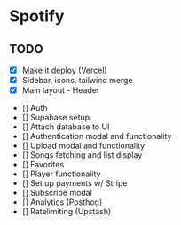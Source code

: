 # Spotify

## TODO

- [x] Make it deploy (Vercel)
- [x] Sidebar, icons, tailwind merge
- [x] Main layout - Header
- [] Auth
- [] Supabase setup
- [] Attach database to UI
- [] Authentication modal and functionality
- [] Upload modal and functionality
- [] Songs fetching and list display
- [] Favorites
- [] Player functionality
- [] Set up payments w/ Stripe
- [] Subscribe modal
- [] Analytics (Posthog)
- [] Ratelimiting (Upstash)
